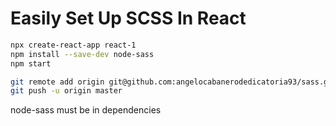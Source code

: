 # Easily Set Up SCSS In React

```bash
npx create-react-app react-1
npm install --save-dev node-sass
npm start

git remote add origin git@github.com:angelocabanerodedicatoria93/sass.git
git push -u origin master
```

node-sass must be in dependencies
